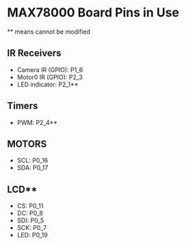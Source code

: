 # MAX78000 Board Pins in Use
** means cannot be modified
## IR Receivers
- Camera IR (GPIO): P1_6
- Motor0 IR (GPIO): P2_3
- LED indicator: P2_1**
## Timers
- PWM: P2_4**
## MOTORS
- SCL: P0_16
- SDA: P0_17
## LCD**
- CS: P0_11
- DC: P0_8
- SDI: P0_5
- SCK: P0_7
- LED: P0_19

